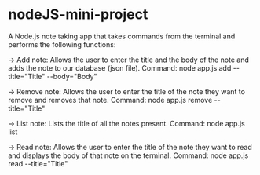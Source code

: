 # nodeJS-mini-project
A Node.js note taking app that takes commands from the terminal and performs the following functions:

-> Add note: Allows the user to enter the title and the body of the note and adds the note to our database (json file).
    Command: node app.js add --title="Title" --body="Body"
    
-> Remove note: Allows the user to enter the title of the note they want to remove and removes that note.
    Command: node app.js remove --title="Title"
    
-> List note: Lists the title of all the notes present.
    Command: node app.js list
    
-> Read note: Allows the user to enter the title of the note they want to read and displays the body of that note on the terminal.
    Command: node app.js read --title="Title"
